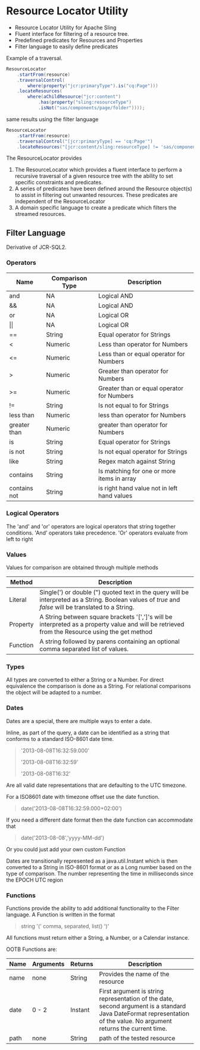 # Resource Locator Utility

* Resource Locator Utility for Apache Sling 
* Fluent interface for filtering of a resource tree.
* Predefined predicates for Resources and Properties
* Filter language to easily define predicates

Example of a traversal.

```java
ResourceLocator
	.startFrom(resource)
	.traversalControl(
		where(property("jcr:primaryType").is("cq:Page")))
	.locateResources(
		where(aChildResource("jcr:content")
			.has(property("sling:resourceType")
			.isNot("sas/components/page/folder"))));
```

same results using the filter language

```java
ResourceLocator
    .startFrom(resource)
    .traversalControl("[jcr:primaryType] == 'cq:Page'")
    .locateResources("[jcr:content/sling:resourceType] != 'sas/components/page/folder'");
```


The ResourceLocator provides 

1. The ResourceLocator which provides a fluent interface to perform a recursive traversal of a given resource tree with the ability to set specific constraints and predicates.
2. A series of predicates have been defined around the Resource object(s) to assist in filtering out unwanted resources. These predicates are independent of the ResourceLocator
3. A domain specific language to create a predicate which filters the streamed resources.

## Filter Language
Derivative of JCR-SQL2.

### Operators

| Name       | Comparison Type | Description                                |
| ---------  | --------------- | --------------------------------           |
| and        | NA              | Logical AND                                |
| &&         | NA              | Logical AND                                |
| or         | NA              | Logical OR                                 |
|&#124;&#124;| NA              | Logical OR                                 |
| ==         | String          | Equal operator for Strings                 |
| <          | Numeric         | Less than operator for Numbers             |
| <=         | Numeric         | Less than or equal operator for Numbers    |
| >          | Numeric         | Greater than operator for Numbers          |
| >=         | Numeric         | Greater than or equal operator for Numbers |
| !=         | String          | Is not equal to for Strings                |
| less than  | Numeric         | less than operator for Numbers             |
| greater than| Numeric        | greater than operator for Numbers          |
| is          | String         | Equal operator for Strings                 |
| is not      | String         | Is not equal operator for Strings          |
| like        | String         | Regex match against String                 |
| contains    | String         | Is matching for one or more items in array |
| contains not| String         | is right hand value not in left hand values|

### Logical Operators
The 'and' and 'or' operators are logical operators that string together conditions. 'And' operators take precedence. 'Or' operators evaluate from left to right


### Values

Values for comparison are obtained through multiple methods

| Method       | Description                               |
| ----------   | ----------------------------------------  |
| Literal      | Single(') or double (") quoted text in the query will be interpreted as a String. Boolean values of *true* and *false* will be translated to a String. |
| Property     | A String between square brackets '[',']'s will be interpreted as a property value and will be retrieved from the Resource using the get method |
| Function     | A string followed by parens containing an optional comma separated list of values. |

### Types
All types are converted to either a String or a Number. For direct equivalence the comparison is done as a String. For relational comparisons the object will be adapted to a number.

### Dates
Dates are a special, there are multiple ways to enter a date.

Inline, as part of the query, a date can be identified as a string that conforms to a standard ISO-8601 date time.

> '2013-08-08T16:32:59.000'
>
> '2013-08-08T16:32:59'
>
> '2013-08-08T16:32'

Are all valid date representations that are defaulting to the UTC timezone.

For a ISO8601 date with timezone offset use the date function.

> date('2013-08-08T16:32:59.000+02:00')

If you need a different date format then the date function can accommodate that

> date('2013-08-08','yyyy-MM-dd')

Or you could just add your own custom Function 

Dates are transitionally represented as a java.util.Instant which is then converted to a String in ISO-8601 format or as a Long number based on the type of comparison. The number representing the time in milliseconds since the EPOCH UTC region

### Functions

Functions provide the ability to add additional functionality to the Filter language. A Function is written in the format

> string '(' comma, separated, list() ')'

All functions must return either a String, a Number, or a Calendar instance.

OOTB Functions are:

| Name  | Arguments | Returns | Description                                                    |
| ----  | --------- | ------- | -----------------------------------                            |
| name  | none      | String  | Provides the name of the resource                              |
| date  | 0 - 2     | Instant | First argument is string representation of the date, second argument is a standard Java DateFormat representation of the value. No argument returns the current time. |
| path  | none		| String  | path of the tested resource        |




